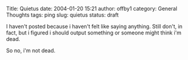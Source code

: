 Title: Quietus
date: 2004-01-20 15:21
author: offby1
category: General Thoughts
tags: ping
slug: quietus
status: draft

I haven\'t posted because i haven\'t felt like saying anything. Still don\'t, in fact, but i figured i should output something or someone might think i\'m dead.

So no, i\'m not dead.
